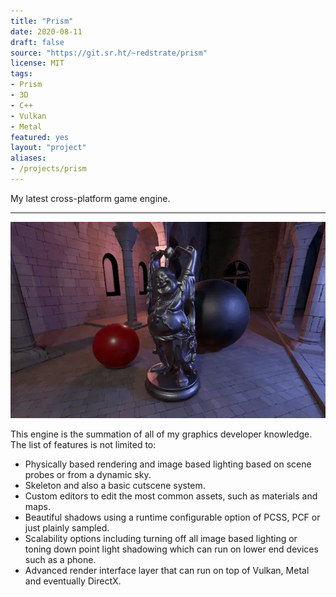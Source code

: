 ```yaml
---
title: "Prism"
date: 2020-08-11
draft: false
source: "https://git.sr.ht/~redstrate/prism"
license: MIT
tags:
- Prism
- 3D
- C++
- Vulkan
- Metal
featured: yes
layout: "project"
aliases:
- /projects/prism
---
```


My latest cross-platform game engine.

<!--more-->
---

![PCSS in action](pcss.webp)

This engine is the summation of all of my graphics developer knowledge. The list of features is not limited to:

* Physically based rendering and image based lighting based on scene probes or from a dynamic sky.
* Skeleton and also a basic cutscene system.
* Custom editors to edit the most common assets, such as materials and maps.
* Beautiful shadows using a runtime configurable option of PCSS, PCF or just plainly sampled.
* Scalability options including turning off all image based lighting or toning down point light shadowing which can run on lower end devices such as a phone.
* Advanced render interface layer that can run on top of Vulkan, Metal and eventually DirectX.
